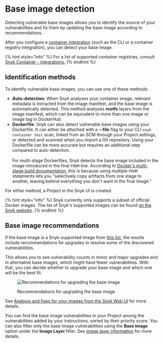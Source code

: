 # Base image detection

Detecting vulnerable base images allows you to identify the source of your vulnerabilities and fix them by updating the base image according to recommendations.

After you configure a [container integration](https://docs.snyk.io/snyk-container) (such as the CLI or a container registry integration), you can detect your base image.

{% hint style="info" %}
For a list of supported container registries, consult [Snyk Container - integrations.](../../../scan-containers/snyk-container-integrations/)
{% endhint %}

## Identification methods

To identify vulnerable base images, you can use one of these methods:

* **Auto-detection**: When Snyk analyses your container image, relevant metadata is extracted from the image manifest, and the base image is automatically detected. This method analyses **rootfs** layers from the image manifest, which can be equivalent to more than one image or image tag in DockerHub.
* **Dockerfile**: Snyk can also detect vulnerable base images using your Dockerfile. It can either be attached with a **--file** flag to your CLI `snyk container test` scan, linked from an SCM through your Project settings, or detected and scanned when you import a Git repository. Using your Dockerfile can be more accurate but requires an additional step compared to auto-detection.\
  \
  For multi-stage Dockerfiles, Snyk detects the base image included in the image introduced in the final `FROM` line. According to  [Docker's multi-stage build documentation](https://docs.docker.com/develop/develop-images/multistage-build/#use-multi-stage-builds), this is because using multiple `FROM` statements lets you "selectively copy artifacts from one stage to another, leaving behind everything you don't want in the final image."

For either method, a Project in the Snyk UI is created.

{% hint style="info" %}
Snyk currently only supports a subset of official Docker images. The list of Snyk's supported images can be found [on the Snyk website](https://snyk.io/docker-images/).
{% endhint %}

## Base image recommendations

If the base image is a Snyk-supported image from [this list](https://snyk.io/docker-images/), the results include recommendations for upgrades to resolve some of the discovered vulnerabilities.

This allows you to see vulnerability counts in minor and major upgrades and in alternative base images, which might have fewer vulnerabilities. With that, you can decide whether to upgrade your base image and which one will be the best fit.

<figure><img src="../../../.gitbook/assets/base-image2.png" alt="Recommendations for upgrading the base image"><figcaption><p>Recommendations for upgrading the base image</p></figcaption></figure>

See [Analysis and fixes for your images from the Snyk Web UI](analysis-and-remediation-for-your-images-from-the-snyk-app.md) for more details.

You can find the base image vulnerabilities in your Project among the vulnerabilities added by your instructions, sorted by their priority score. You can also filter only the base image vulnerabilities using the **Base image** option under the **Image Layer** filter. See [image layer information](image-layer-information.md) for more details.
